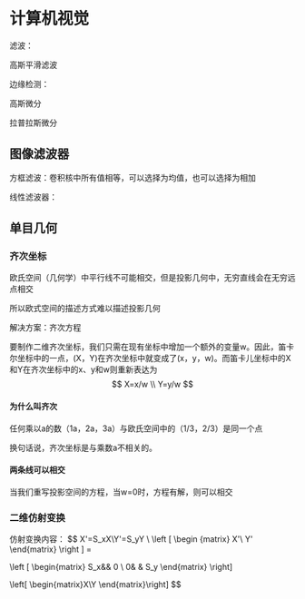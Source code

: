 # 计算机视觉

滤波：

高斯平滑滤波



边缘检测：

高斯微分

拉普拉斯微分



## 图像滤波器

方框滤波：卷积核中所有值相等，可以选择为均值，也可以选择为相加



线性滤波器：



## 单目几何

### 齐次坐标

欧氏空间（几何学）中平行线不可能相交，但是投影几何中，无穷直线会在无穷远点相交

所以欧式空间的描述方式难以描述投影几何

解决方案：齐次方程

要制作二维齐次坐标，我们只需在现有坐标中增加一个额外的变量w。因此，笛卡尔坐标中的一点，(X，Y)在齐次坐标中就变成了(x，y，w)。而笛卡儿坐标中的X和Y在齐次坐标中的x、y和w则重新表达为
$$
X=x/w \\
Y=y/w
$$

#### 为什么叫齐次

任何乘以a的数（1a，2a，3a）与欧氏空间中的（1/3，2/3）是同一个点

换句话说，齐次坐标是与乘数a不相关的。

#### 两条线可以相交

当我们重写投影空间的方程，当w=0时，方程有解，则可以相交



### 二维仿射变换

仿射变换内容：
$$
X'=S_xX\\Y'=S_yY
\\
\left [
\begin  {matrix}
X'\\
Y'
\end{matrix}
\right ] =

\left [ \begin{matrix}
S_x&&  0 \\
0&  & S_y \end{matrix} \right]

\left[ \begin{matrix}X\\Y \end{matrix}\right]
$$
